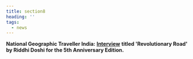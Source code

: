 ```yaml
---
title: section8
heading: ''
tags:
  - news
---
```

**National Geographic Traveller India:** [**Interview**](https://www.magzter.com/articles/1304/231845/5965bc80491cc) **titled 'Revolutionary Road' by Riddhi Doshi for the 5th Anniversary Edition.**
